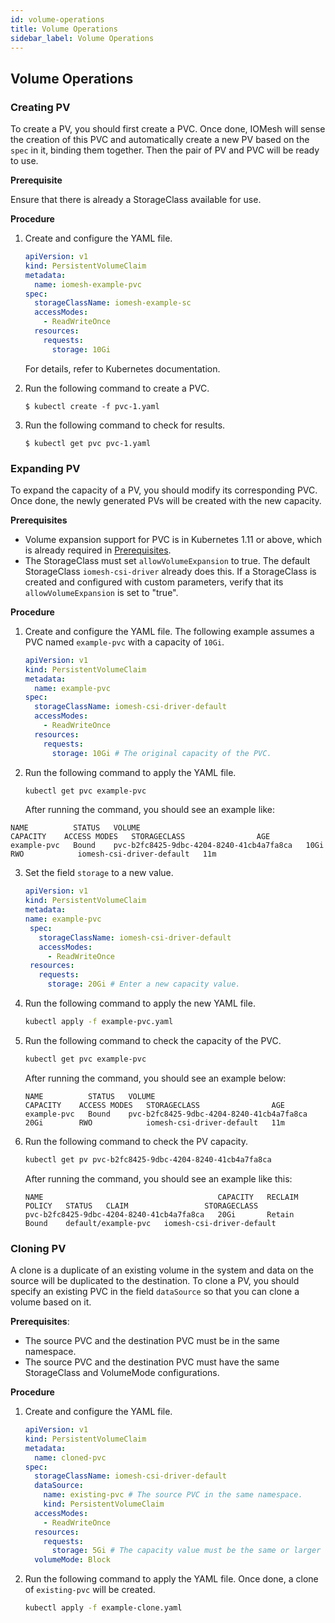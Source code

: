 ```yaml
---
id: volume-operations
title: Volume Operations
sidebar_label: Volume Operations
---
```


## Volume Operations

### Creating PV

To create a PV, you should first create a PVC. Once done, IOMesh will sense the creation of this PVC and automatically create a new PV based on the `spec` in it, binding them together. Then the pair of PV and PVC will be ready to use.

**Prerequisite**

Ensure that there is already a StorageClass available for use.

**Procedure**
1. Create and configure the YAML file.

    ```yaml
    apiVersion: v1
    kind: PersistentVolumeClaim
    metadata:
      name: iomesh-example-pvc
    spec:
      storageClassName: iomesh-example-sc
      accessModes:
        - ReadWriteOnce
      resources:
        requests:
          storage: 10Gi
    ```
   For details, refer to Kubernetes documentation.
  
2. Run the following command to create a PVC.

   ```
   $ kubectl create -f pvc-1.yaml
   ```

3. Run the following command to check for results.

   ```
   $ kubectl get pvc pvc-1.yaml
   ```


### Expanding PV
To expand the capacity of a PV, you should modify its corresponding PVC. Once done, the newly generated PVs will be created with the new capacity. 

**Prerequisites**
- Volume expansion support for PVC is in Kubernetes 1.11 or above, which is already required in [Prerequisites](#prerequisites).
- The StorageClass must set `allowVolumeExpansion` to true. The default StorageClass `iomesh-csi-driver` already does this. If a StorageClass is created and configured with custom parameters, verify that its `allowVolumeExpansion` is set to "true". 


**Procedure**

1. Create and configure the YAML file. The following example assumes a PVC named `example-pvc` with a capacity of `10Gi`.

    ```yaml
    apiVersion: v1
    kind: PersistentVolumeClaim
    metadata:
      name: example-pvc
    spec:
      storageClassName: iomesh-csi-driver-default
      accessModes:
        - ReadWriteOnce
      resources:
        requests:
          storage: 10Gi # The original capacity of the PVC.
    ```
2. Run the following command to apply the YAML file. 

   ```bash
   kubectl get pvc example-pvc
   ```
   After running the command, you should see an example like:

```output
NAME          STATUS   VOLUME                                     CAPACITY    ACCESS MODES   STORAGECLASS                AGE
example-pvc   Bound    pvc-b2fc8425-9dbc-4204-8240-41cb4a7fa8ca   10Gi        RWO            iomesh-csi-driver-default   11m
```

3. Set the field `storage` to a new value.

   ```yaml
   apiVersion: v1
   kind: PersistentVolumeClaim
   metadata:
   name: example-pvc
    spec:
      storageClassName: iomesh-csi-driver-default
      accessModes:
        - ReadWriteOnce
    resources:
      requests:
        storage: 20Gi # Enter a new capacity value.
    ```

3. Run the following command to apply the new YAML file.

   ```bash
   kubectl apply -f example-pvc.yaml
   ```

4. Run the following command to check the capacity of the PVC.

   ```bash
   kubectl get pvc example-pvc 
   ```

   After running the command, you should see an example below:

   ```output
   NAME          STATUS   VOLUME                                     CAPACITY    ACCESS MODES   STORAGECLASS                AGE
   example-pvc   Bound    pvc-b2fc8425-9dbc-4204-8240-41cb4a7fa8ca   20Gi        RWO            iomesh-csi-driver-default   11m
   ```

5. Run the following command to check the PV capacity.
   ```bash
   kubectl get pv pvc-b2fc8425-9dbc-4204-8240-41cb4a7fa8ca 
   ```

   After running the command, you should see an example like this:
   ```output
   NAME                                       CAPACITY   RECLAIM POLICY   STATUS   CLAIM                 STORAGECLASS
   pvc-b2fc8425-9dbc-4204-8240-41cb4a7fa8ca   20Gi       Retain           Bound    default/example-pvc   iomesh-csi-driver-default
   ```

### Cloning PV
A clone is a duplicate of an existing volume in the system and data on the source will be duplicated to the destination. To clone a PV, you should specify an existing PVC in the field `dataSource` so that you can clone a volume based on it.

**Prerequisites**:
- The source PVC and the destination PVC must be in the same namespace.
- The source PVC and the destination PVC must have the same StorageClass and VolumeMode configurations.


**Procedure**
1. Create and configure the YAML file.

    ```yaml
    apiVersion: v1
    kind: PersistentVolumeClaim
    metadata:
      name: cloned-pvc
    spec:
      storageClassName: iomesh-csi-driver-default
      dataSource:
        name: existing-pvc # The source PVC in the same namespace. 
        kind: PersistentVolumeClaim
      accessModes:
        - ReadWriteOnce
      resources:
        requests:
          storage: 5Gi # The capacity value must be the same or larger than that of the source volume.
      volumeMode: Block
    ```

2. Run the following command to apply the YAML file. Once done, a clone of `existing-pvc` will be created.

   ```bash
   kubectl apply -f example-clone.yaml
   ```
   

